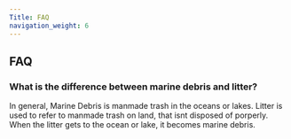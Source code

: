 ```yaml
---
Title: FAQ
navigation_weight: 6
---
```

## FAQ

### What is the difference between marine debris and litter?

In general, Marine Debris is manmade trash in the oceans or lakes. Litter is used to refer to manmade trash on land, that isnt disposed of porperly. When the litter gets to the ocean or lake, it becomes marine debris.
